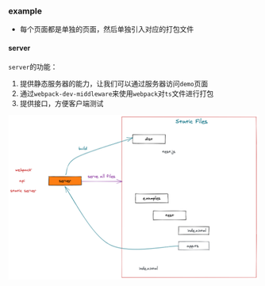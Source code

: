 ### example
* 每个页面都是单独的页面，然后单独引入对应的打包文件

#### server
`server`的功能：
1. 提供静态服务器的能力，让我们可以通过服务器访问`demo`页面
2. 通过`webpack-dev-middleware`来使用`webpack`对`ts`文件进行打包
3. 提供接口，方便客户端测试

![](https://raw.githubusercontent.com/wangkaiwd/drawing-bed/master/demo-of-webpack.png)
